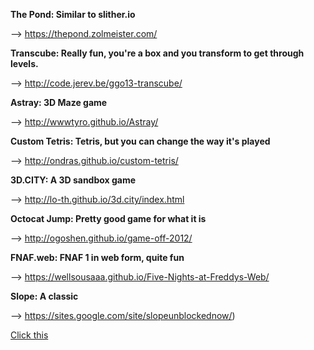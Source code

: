**The Pond: Similar to slither.io**


--> https://thepond.zolmeister.com/


**Transcube: Really fun, you're a box and you transform to get through levels.**


--> http://code.jerev.be/ggo13-transcube/


**Astray: 3D Maze game**


--> http://wwwtyro.github.io/Astray/


**Custom Tetris: Tetris, but you can change the way it's played**


--> http://ondras.github.io/custom-tetris/


**3D.CITY: A 3D sandbox game**


--> http://lo-th.github.io/3d.city/index.html


**Octocat Jump: Pretty good game for what it is**


--> http://ogoshen.github.io/game-off-2012/


**FNAF.web: FNAF 1 in web form, quite fun**


--> https://wellsousaaa.github.io/Five-Nights-at-Freddys-Web/


**Slope: A classic**


--> https://sites.google.com/site/slopeunblockednow/)



[Click this](https://sites.google.com/site/slopeunblockednow/)
